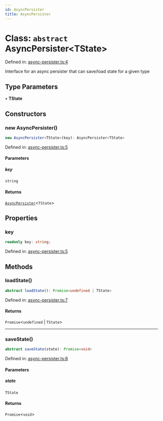 ```yaml
---
id: AsyncPersister
title: AsyncPersister
---
```


<!-- DO NOT EDIT: this page is autogenerated from the type comments -->

# Class: `abstract` AsyncPersister\<TState\>

Defined in: [async-persister.ts:4](https://github.com/TanStack/pacer/blob/main/packages/pacer/src/async-persister.ts#L4)

Interface for an async persister that can save/load state for a given type

## Type Parameters

• **TState**

## Constructors

### new AsyncPersister()

```ts
new AsyncPersister<TState>(key): AsyncPersister<TState>
```

Defined in: [async-persister.ts:5](https://github.com/TanStack/pacer/blob/main/packages/pacer/src/async-persister.ts#L5)

#### Parameters

##### key

`string`

#### Returns

[`AsyncPersister`](../asyncpersister.md)\<`TState`\>

## Properties

### key

```ts
readonly key: string;
```

Defined in: [async-persister.ts:5](https://github.com/TanStack/pacer/blob/main/packages/pacer/src/async-persister.ts#L5)

## Methods

### loadState()

```ts
abstract loadState(): Promise<undefined | TState>
```

Defined in: [async-persister.ts:7](https://github.com/TanStack/pacer/blob/main/packages/pacer/src/async-persister.ts#L7)

#### Returns

`Promise`\<`undefined` \| `TState`\>

***

### saveState()

```ts
abstract saveState(state): Promise<void>
```

Defined in: [async-persister.ts:8](https://github.com/TanStack/pacer/blob/main/packages/pacer/src/async-persister.ts#L8)

#### Parameters

##### state

`TState`

#### Returns

`Promise`\<`void`\>
